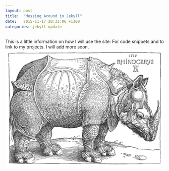 ```yaml
---
layout: post
title:  "Messing Around in Jekyll"
date:   2015-11-17 20:32:06 +1100
categories: jekyll update
---
```


This is a little information on how I will use the site: 
For code snippets and to link to my projects. I will add more soon.
![Image description](/assets/img/rhino.png)

